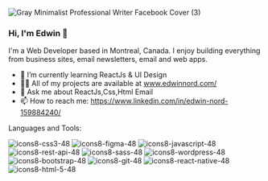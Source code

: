 ![Gray Minimalist Professional Writer Facebook Cover (3)](https://user-images.githubusercontent.com/92110494/194723726-1a24f9d6-cff8-4b16-b978-04f27497702f.png)

### Hi, I'm Edwin 👋
I'm a Web Developer based in Montreal, Canada. I enjoy building everything from business sites, email newsletters, email and web apps. 

- 🌱 I’m currently learning ReactJs & UI Design
- 👨‍💻 All of my projects are available at www.edwinnord.com/
- 💬 Ask me about ReactJs,Css,Html Email
- 📫 How to reach me: 
  https://www.linkedin.com/in/edwin-nord-159884240/
  


Languages and Tools:

![icons8-css3-48](https://user-images.githubusercontent.com/92110494/194724751-a6b935a9-2c90-4068-bec1-a51af27ff0bc.png)
![icons8-figma-48](https://user-images.githubusercontent.com/92110494/194724752-17ede888-ba15-4e69-89fd-b8cc21bf0e02.png)
![icons8-javascript-48](https://user-images.githubusercontent.com/92110494/194724753-989494c6-3f85-4db1-94f8-7305f5031b45.png)
![icons8-rest-api-48](https://user-images.githubusercontent.com/92110494/194724754-162a9488-1668-403f-a76a-d9c4f0201b4e.png)
![icons8-sass-48](https://user-images.githubusercontent.com/92110494/194724755-dffa1472-f86e-49c9-a7c3-6340afcf704a.png)
![icons8-wordpress-48](https://user-images.githubusercontent.com/92110494/194724756-df9fa8de-6f49-42ba-a3fb-5d46f5098573.png)
![icons8-bootstrap-48](https://user-images.githubusercontent.com/92110494/194724940-e27c1d64-65b5-4895-be41-7ce9c8a5a64c.png)
![icons8-git-48](https://user-images.githubusercontent.com/92110494/194725273-e680f535-7311-49e8-85ee-946c98fa01c0.png)
![icons8-react-native-48](https://user-images.githubusercontent.com/92110494/194725570-cb7e9e96-c3cd-44d3-9d14-83e95aae23db.png)
![icons8-html-5-48](https://user-images.githubusercontent.com/92110494/194724713-84e6923b-e7e5-47ff-9c4e-99aec4f895b7.png)


<!--
**enorddev/enorddev** is a ✨ _special_ ✨ repository because its `README.md` (this file) appears on your GitHub profile.

Here are some ideas to get you started:


-->
